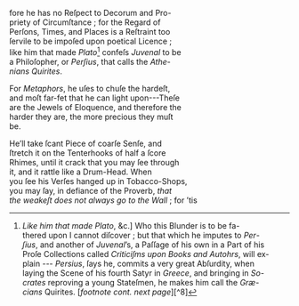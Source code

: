 fore he has no Reſpect to Decorum and Pro-\
priety of Circumſtance ; for the Regard of\
Perſons, Times, and Places is a Reſtraint too\
ſervile to be impoſed upon poetical Licence ;\
like him that made *Plato*[^7] confeſs *Juvenal* to be\
a Philoſopher, or *Perſius*, that calls the *Athe*-\
*nians Quirites*.

   For *Metaphors*, he uſes to chuſe the hardeſt,\
and moſt far-fet that he can light upon---Theſe\
are the Jewels of Eloquence, and therefore the\
harder they are, the more precious they muſt\
be.

   He’ll take ſcant Piece of coarſe Senſe, and\
ſtretch it on the Tenterhooks of half a ſcore\
Rhimes, until it crack that you may ſee through\
it, and it rattle like a Drum-Head.  When\
you ſee his Verſes hanged up in Tobacco-Shops,\
you may ſay, in defiance of the Proverb, *that*\
*the weakeſt does not always go to the Wall* ; for ’tis

[^7]: *Like him that made Plato*, &c.] Who this Blunder is to be fa-\
thered upon I cannot diſcover ; but that which he imputes to *Per*-\
*ſius*, and another of *Juvenal*’s, a Paſſage of his own in a Part of his\
Proſe Collections called *Criticiſms upon Books and Autohrs*, will ex-\
plain --- *Persius*, ſays he, commits a very great Abſurdity, when\
laying the Scene of his fourth Satyr in *Greece*, and bringing in *So*-\
*crates* reproving a young Stateſmen, he makes him call the *Græ*-\
*cians* Quirites. [*footnote cont. next page*][^8]
